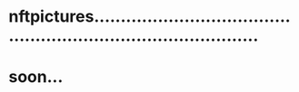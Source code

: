# nftpictures....................................................................................
# soon...
